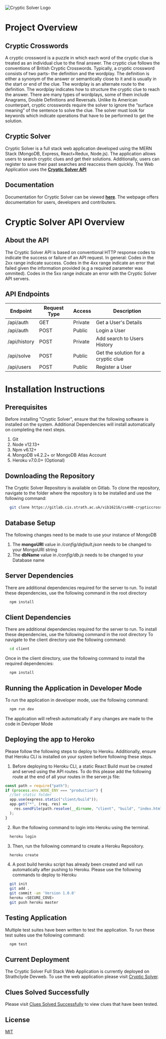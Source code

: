 ![Cryptic Solver Logo](https://devweb2019.cis.strath.ac.uk/~vib16216/CrypticSolverPublic/readme-logo.jpg)

# Project Overview

## Cryptic Crosswords

A cryptic crossword is a puzzle in which each word of the cryptic clue is treated as an individual clue to the final answer. The cryptic clue follows the conventions of British Cryptic Crosswords. Typically, a cryptic crossword consists of two parts- the definition and the wordplay. The definition is either a synonym of the answer or semantically close to it and is usually in the start or end of the clue. The wordplay is an alternate route to the definition. The wordplay indicates how to structure the cryptic clue to reach the answer. There are many types of wordplays, some of them include Anagrams, Double Definitions and Reversals. Unlike its American counterpart, cryptic crosswords require the solver to ignore the “surface meaning” of the sentence to solve the clue. The solver must look for keywords which indicate operations that have to be performed to get the solution.

## Cryptic Solver

Cryptic Solver is a full stack web application developed using the MERN Stack (MongoDB, Express, React+Redux, Node.js). The application allows users to search cryptic clues and get their solutions. Additionally, users can register to save their past searches and reaccess them quickly. The Web Application uses the [**Cryptic Solver API**](https://app.swaggerhub.com/apis-docs/iamkhattar/cryptic-solver/7.1.0)

## Documentation

Documentation for Cryptic Solver can be viewed [**here**](https://devweb2019.cis.strath.ac.uk/~vib16216/documentation/). The webpage offers documentation for users, developers and contributers.

# Cryptic Solver API Overview

## About the API

The Cryptic Solver API is based on conventional HTTP response codes to indicate the success or failure of an API request. In general: Codes in the 2xx range indicate success. Codes in the 4xx range indicate an error that failed given the information provided (e.g a required parameter was ommited). Codes in the 5xx range indicate an error with the Cryptic Solver API servers.

## API Endpoints

| Endpoint     | Request Type | Access  | Description                         |
| ------------ | ------------ | ------- | ----------------------------------- |
| /api/auth    | GET          | Private | Get a User's Details                |
| /api/auth    | POST         | Public  | Login a User                        |
| /api/history | POST         | Private | Add search to Users History         |
| /api/solve   | POST         | Public  | Get the solution for a cryptic clue |
| /api/users   | POST         | Public  | Register a User                     |

# Installation Instructions

## Prerequisites

Before installing "Cryptic Solver", ensure that the following software is installed on the system. Additional Dependencies will install automatically on completing the next steps.

1. Git
2. Node v12.13+
3. Npm v6.12+
4. MongoDB v4.2.2+ or MongoDB Atlas Account
5. Heroku v7.0.0+ (Optional)

## Downloading the Repository

The Cryptic Solver Repository is available on Gitlab. To clone the repository, navigate to the folder where the repository is to be installed and use the following command:

```bash
  git clone https://gitlab.cis.strath.ac.uk/vib16216/cs408-crypticcrosswordsolver.git
```

## Database Setup

The following changes need to be made to use your instance of MongoDB

1. The **mongoURI** value in _/config/default.json_ needs to be changed to your MongoURI string
2. The **dbName** value in _/config/db.js_ needs to be changed to your Database name

## Server Dependencies

There are additional dependencies required for the server to run. To install these dependencies, use the following command in the root directory

```bash
  npm install
```

## Client Dependencies

There are additional dependencies required for the server to run. To install these dependencies, use the following command in the root directory
To navigate to the client directory use the following command:

```bash
  cd client
```

Once in the client directory, use the following command to install the required dependencies:

```bash
  npm install
```

## Running the Application in Developer Mode

To run the application in developer mode, use the following command:

```bash
  npm run dev
```

The application will refresh automatically if any changes are made to the code in Devloper Mode

## Deploying the app to Heroko

Please follow the following steps to deploy to Heroku. Additionally, ensure that Heroku CLI is installed on your system before following these steps.

1. Before deploying to Heroku CLI, a static React Build must be created and served using the API routes. To do this please add the following route at the end of all your routes in the server.js file:

```javascript
const path = require("path");
if (process.env.NODE_ENV === "production") {
  //Set static folder
  app.use(express.static("client/build"));
  app.get("*", (req, res) =>
    res.sendFile(path.resolve(__dirname, "client", "build", "index.html"))
  );
}
```

2. Run the following command to login into Heroku using the terminal.

```bash
  heroku login
```

3. Then, run the following command to create a Heroku Repository.

```bash
  heroku create
```

4. A post build heroku script has already been created and will run automatically after pushing to Heroku. Please use the following commands to deploy to Heroku

```bash
  git init
  git add .
  git commit -am 'Version 1.0.0'
  heroku <SECURE_COVE>
  git push heroku master
```

## Testing Application

Multiple test suites have been written to test the application. To run these test suites use the following command:

```bash
  npm test
```

## Current Deployment

The Cryptic Solver Full Stack Web Application is currently deployed on Strathclyde Devweb. To use the web application please visit [Cryptic Solver](https://devweb2019.cis.strath.ac.uk/vib16216-nodejs/ "Cryptic Solver").

## Clues Solved Successfully

Please visit [Clues Solved Successfully](https://devweb2019.cis.strath.ac.uk/~vib16216/clues/) to view clues that have been tested.

## License

[MIT](https://choosealicense.com/licenses/mit/)
